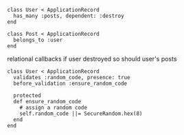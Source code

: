 ```
class User < ApplicationRecord
  has_many :posts, dependent: :destroy
end

class Post < ApplicationRecord
  belongs_to :user
end
```

relational callbacks
if user destroyed so should user's posts

```
class User < ApplicationRecord
  validates :random_code, presence: true
  before_validation :ensure_random_code

  protected
  def ensure_random_code
    # assign a random code
    self.random_code ||= SecureRandom.hex(8)
  end
end
```
